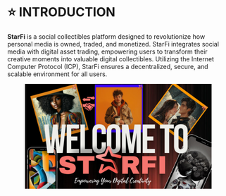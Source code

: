 # ⭐ INTRODUCTION

**StarFi** is a social collectibles platform designed to revolutionize how personal media is owned, traded, and monetized. StarFi integrates social media with digital asset trading, empowering users to transform their creative moments into valuable digital collectibles. Utilizing the Internet Computer Protocol (ICP), StarFi ensures a decentralized, secure, and scalable environment for all users.

<figure><img src=".gitbook/assets/WELCOME STARFI.png" alt=""><figcaption></figcaption></figure>

